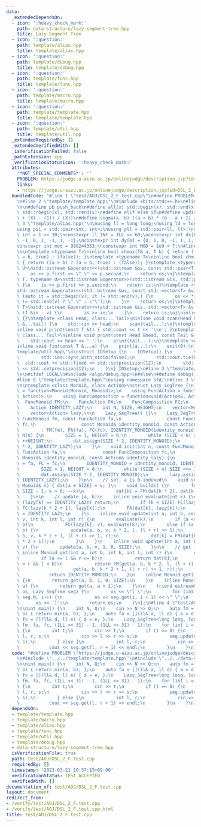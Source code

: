 ```yaml
---
data:
  _extendedDependsOn:
  - icon: ':heavy_check_mark:'
    path: data-structure/lazy-segment-tree.hpp
    title: Lazy Segment Tree
  - icon: ':question:'
    path: template/alias.hpp
    title: template/alias.hpp
  - icon: ':question:'
    path: template/debug.hpp
    title: template/debug.hpp
  - icon: ':question:'
    path: template/func.hpp
    title: template/func.hpp
  - icon: ':question:'
    path: template/macro.hpp
    title: template/macro.hpp
  - icon: ':question:'
    path: template/template.hpp
    title: template/template.hpp
  - icon: ':question:'
    path: template/util.hpp
    title: template/util.hpp
  _extendedRequiredBy: []
  _extendedVerifiedWith: []
  _isVerificationFailed: false
  _pathExtension: cpp
  _verificationStatusIcon: ':heavy_check_mark:'
  attributes:
    '*NOT_SPECIAL_COMMENTS*': ''
    PROBLEM: https://judge.u-aizu.ac.jp/onlinejudge/description.jsp?id=DSL_2_F
    links:
    - https://judge.u-aizu.ac.jp/onlinejudge/description.jsp?id=DSL_2_F
  bundledCode: "#line 1 \"test/AOJ/DSL_2_F.test.cpp\"\n#define PROBLEM \"https://judge.u-aizu.ac.jp/onlinejudge/description.jsp?id=DSL_2_F\"\
    \n#line 2 \"template/template.hpp\"\n#include <bits/stdc++.h>\n#line 3 \"template/macro.hpp\"\
    \n\n#define pb push_back\n#define all(x) std::begin(x), std::end(x)\n#define rall(x)\
    \ std::rbegin(x), std::rend(x)\n#define elif else if\n#define updiv(N, X) (((N)\
    \ + (X) - (1)) / (X))\n#define sigma(a, b) ((a + b) * (b - a + 1) / 2)\n#line\
    \ 3 \"template/alias.hpp\"\n\nusing ll = long long;\nusing ld = long double;\n\
    using pii = std::pair<int, int>;\nusing pll = std::pair<ll, ll>;\nconstexpr int\
    \ inf = 1 << 30;\nconstexpr ll INF = 1LL << 60;\nconstexpr int dx[8] = {1, 0,\
    \ -1, 0, 1, -1, 1, -1};\nconstexpr int dy[8] = {0, 1, 0, -1, 1, 1, -1, -1};\n\
    constexpr int mod = 998244353;\nconstexpr int MOD = 1e9 + 7;\n#line 3 \"template/func.hpp\"\
    \n\ntemplate <typename T>\ninline bool chmax(T& a, T b) { return ((a < b) ? (a\
    \ = b, true) : (false)); }\ntemplate <typename T>\ninline bool chmin(T& a, T b)\
    \ { return ((a > b) ? (a = b, true) : (false)); }\ntemplate <typename T, typename\
    \ U>\nstd::ostream &operator<<(std::ostream &os, const std::pair<T, U> &p) {\n\
    \    os << p.first << \" \" << p.second;\n    return os;\n}\ntemplate <typename\
    \ T, typename U>\nstd::istream &operator>>(std::istream &is, std::pair<T, U> &p)\
    \ {\n    is >> p.first >> p.second;\n    return is;\n}\ntemplate <typename T>\n\
    std::ostream &operator<<(std::ostream &os, const std::vector<T> &v) {\n    for\
    \ (auto it = std::begin(v); it != std::end(v);) {\n        os << *it << ((++it)\
    \ != std::end(v) ? \" \" : \"\");\n    }\n    return os;\n}\ntemplate <typename\
    \ T>\nstd::istream &operator>>(std::istream &is, std::vector<T> &v) {\n    for\
    \ (T &in : v) {\n        is >> in;\n    }\n    return is;\n}\ninline void scan()\
    \ {}\ntemplate <class Head, class... Tail>\ninline void scan(Head &head, Tail\
    \ &...tail) {\n    std::cin >> head;\n    scan(tail...);\n}\ntemplate <class T>\n\
    inline void print(const T &t) { std::cout << t << '\\n'; }\ntemplate <class Head,\
    \ class... Tail>\ninline void print(const Head &head, const Tail &...tail) {\n\
    \    std::cout << head << ' ';\n    print(tail...);\n}\ntemplate <class... T>\n\
    inline void fin(const T &...a) {\n    print(a...);\n    exit(0);\n}\n#line 3 \"\
    template/util.hpp\"\n\nstruct IOSetup {\n    IOSetup() {\n        std::cin.tie(nullptr);\n\
    \        std::ios::sync_with_stdio(false);\n        std::cout.tie(0);\n      \
    \  std::cout << std::fixed << std::setprecision(12);\n        std::cerr << std::fixed\
    \ << std::setprecision(12);\n    }\n} IOSetup;\n#line 3 \"template/debug.hpp\"\
    \n\n#ifdef LOCAL\n#include <algo/debug.hpp>\n#else\n#define debug(...)\n#endif\n\
    #line 8 \"template/template.hpp\"\nusing namespace std;\n#line 3 \"data-structure/lazy-segment-tree.hpp\"\
    \n\ntemplate <class Monoid, class Action>\nstruct Lazy_SegTree {\n    using FuncMonoid\
    \ = function<Monoid(Monoid, Monoid)>;\n    using FuncAction = function<void(Monoid&,\
    \ Action)>;\n    using FuncComposition = function<void(Action&, Action)>;\n  \
    \  FuncMonoid FM;\n    FuncAction FA;\n    FuncComposition FC;\n    Monoid IDENTITY_MONOID;\n\
    \    Action IDENTITY_LAZY;\n    int N, SIZE, HEIGHT;\n    vector<Monoid> dat;\n\
    \    vector<Action> lazy;\n\n    Lazy_SegTree() {}\n    Lazy_SegTree(int n, const\
    \ FuncMonoid fm, const FuncAction fa,\n                 const FuncComposition\
    \ fc,\n                 const Monoid& identity_monoid, const Action& identity_lazy)\n\
    \        : FM(fm), FA(fa), FC(fc), IDENTITY_MONOID(identity_monoid), IDENTITY_LAZY(identity_lazy),\
    \ N(n) {\n        SIZE = 1, HEIGHT = 0;\n        while (SIZE < n) SIZE <<= 1,\
    \ ++HEIGHT;\n        dat.assign(SIZE * 2, IDENTITY_MONOID);\n        lazy.assign(SIZE\
    \ * 2, IDENTITY_LAZY);\n    }\n    void init(int n, const FuncMonoid fm, const\
    \ FuncAction fa,\n              const FuncComposition fc,\n              const\
    \ Monoid& identity_monoid, const Action& identity_lazy) {\n        FM = fm, FA\
    \ = fa, FC = fc;\n        IDENTITY_MONOID = identity_monoid, IDENTITY_LAZY = identity_lazy;\n\
    \        SIZE = 1, HEIGHT = 0;\n        while (SIZE < n) SIZE <<= 1, ++HEIGHT;\n\
    \        dat.assign(SIZE * 2, IDENTITY_MONOID);\n        lazy.assign(SIZE * 2,\
    \ IDENTITY_LAZY);\n    }\n\n    // set, a is 0-indexed\n    void set(int a, const\
    \ Monoid& v) { dat[a + SIZE] = v; }\n    void build() {\n        for (int k =\
    \ SIZE - 1; k > 0; --k)\n            dat[k] = FM(dat[k * 2], dat[k * 2 + 1]);\n\
    \    }\n\n    // update [a, b)\n    inline void evaluate(int k) {\n        if\
    \ (lazy[k] == IDENTITY_LAZY) return;\n        if (k < SIZE) FC(lazy[k * 2], lazy[k]),\
    \ FC(lazy[k * 2 + 1], lazy[k]);\n        FA(dat[k], lazy[k]);\n        lazy[k]\
    \ = IDENTITY_LAZY;\n    }\n    inline void update(int a, int b, const Action&\
    \ v, int k, int l, int r) {\n        evaluate(k);\n        if (a <= l && r <=\
    \ b)\n            FC(lazy[k], v), evaluate(k);\n        else if (a < r && l <\
    \ b) {\n            update(a, b, v, k * 2, l, (l + r) >> 1);\n            update(a,\
    \ b, v, k * 2 + 1, (l + r) >> 1, r);\n            dat[k] = FM(dat[k * 2], dat[k\
    \ * 2 + 1]);\n        }\n    }\n    inline void update(int a, int b, const Action&\
    \ v) {\n        update(a, b, v, 1, 0, SIZE);\n    }\n\n    // get [a, b)\n   \
    \ inline Monoid get(int a, int b, int k, int l, int r) {\n        evaluate(k);\n\
    \        if (a <= l && r <= b)\n            return dat[k];\n        else if (a\
    \ < r && l < b)\n            return FM(get(a, b, k * 2, l, (l + r) >> 1),\n  \
    \                    get(a, b, k * 2 + 1, (l + r) >> 1, r));\n        else\n \
    \           return IDENTITY_MONOID;\n    }\n    inline Monoid get(int a, int b)\
    \ {\n        return get(a, b, 1, 0, SIZE);\n    }\n    inline Monoid operator[](int\
    \ a) {\n        return get(a, a + 1);\n    }\n\n    friend ostream& operator<<(ostream&\
    \ os, Lazy_SegTree seg) {\n        os << \"[ \";\n        for (int i = 0; i <\
    \ seg.N; i++) {\n            os << seg.get(i, i + 1) << \" \";\n        }\n  \
    \      os << ']';\n        return os;\n    }\n};\n#line 4 \"test/AOJ/DSL_2_F.test.cpp\"\
    \n\nint main() {\n    int N, Q;\n    cin >> N >> Q;\n    auto fm = [](ll a, ll\
    \ b) { return min(a, b); };\n    auto fa = [](ll& a, ll d) { a = d; };\n    auto\
    \ fc = [](ll& d, ll e) { d = e; };\n    Lazy_SegTree<long long, long long> seg(N,\
    \ fm, fa, fc, (1LL << 31) - 1, (1LL << 31) - 1);\n    for (int i = 0; i < Q; i++)\
    \ {\n        int t;\n        cin >> t;\n        if (t == 0) {\n            int\
    \ l, r, s;\n            cin >> l >> r >> s;\n            seg.update(l, r + 1,\
    \ s);\n        } else {\n            int l, r;\n            cin >> l >> r;\n \
    \           cout << seg.get(l, r + 1) << endl;\n        }\n    }\n}\n"
  code: "#define PROBLEM \"https://judge.u-aizu.ac.jp/onlinejudge/description.jsp?id=DSL_2_F\"\
    \n#include \"../../template/template.hpp\"\n#include \"../../data-structure/lazy-segment-tree.hpp\"\
    \n\nint main() {\n    int N, Q;\n    cin >> N >> Q;\n    auto fm = [](ll a, ll\
    \ b) { return min(a, b); };\n    auto fa = [](ll& a, ll d) { a = d; };\n    auto\
    \ fc = [](ll& d, ll e) { d = e; };\n    Lazy_SegTree<long long, long long> seg(N,\
    \ fm, fa, fc, (1LL << 31) - 1, (1LL << 31) - 1);\n    for (int i = 0; i < Q; i++)\
    \ {\n        int t;\n        cin >> t;\n        if (t == 0) {\n            int\
    \ l, r, s;\n            cin >> l >> r >> s;\n            seg.update(l, r + 1,\
    \ s);\n        } else {\n            int l, r;\n            cin >> l >> r;\n \
    \           cout << seg.get(l, r + 1) << endl;\n        }\n    }\n}"
  dependsOn:
  - template/template.hpp
  - template/macro.hpp
  - template/alias.hpp
  - template/func.hpp
  - template/util.hpp
  - template/debug.hpp
  - data-structure/lazy-segment-tree.hpp
  isVerificationFile: true
  path: test/AOJ/DSL_2_F.test.cpp
  requiredBy: []
  timestamp: '2023-03-21 10:37:15+09:00'
  verificationStatus: TEST_ACCEPTED
  verifiedWith: []
documentation_of: test/AOJ/DSL_2_F.test.cpp
layout: document
redirect_from:
- /verify/test/AOJ/DSL_2_F.test.cpp
- /verify/test/AOJ/DSL_2_F.test.cpp.html
title: test/AOJ/DSL_2_F.test.cpp
---
```


